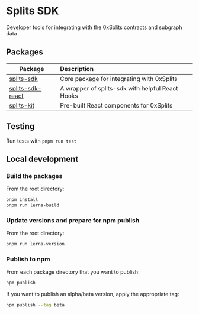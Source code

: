 # Splits SDK

Developer tools for integrating with the 0xSplits contracts and subgraph data

## Packages

| Package                                        | Description                                      |
| ---------------------------------------------- | :----------------------------------------------- |
| [splits-sdk](/packages/splits-sdk)             | Core package for integrating with 0xSplits       |
| [splits-sdk-react](/packages/splits-sdk-react) | A wrapper of splits-sdk with helpful React Hooks |
| [splits-kit](/packages/splits-kit)             | Pre-built React components for 0xSplits          |

## Testing

Run tests with `pnpm run test`

## Local development

### Build the packages

From the root directory:

```bash
pnpm install
pnpm run lerna-build
```

### Update versions and prepare for npm publish

From the root directory:

```bash
pnpm run lerna-version
```

### Publish to npm

From each package directory that you want to publish:

```bash
npm publish
```

If you want to publish an alpha/beta version, apply the appropriate tag:

```bash
npm publish --tag beta
```
